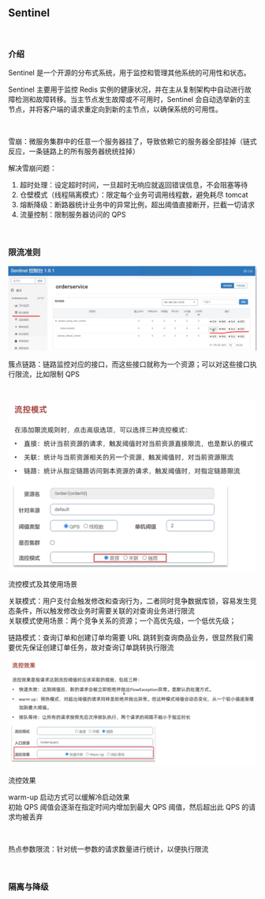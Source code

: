## Sentinel

<br>

### 介绍

Sentinel 是一个开源的分布式系统，用于监控和管理其他系统的可用性和状态。

Sentinel 主要用于监控 Redis 实例的健康状况，并在主从复制架构中自动进行故障检测和故障转移。当主节点发生故障或不可用时，Sentinel 会自动选举新的主节点，并将客户端的请求重定向到新的主节点，以确保系统的可用性。

<br>

雪崩：微服务集群中的任意一个服务器挂了，导致依赖它的服务器全部挂掉（链式反应，一条链路上的所有服务器统统挂掉）

解决雪崩问题：

1. 超时处理：设定超时时间，一旦超时无响应就返回错误信息，不会阻塞等待
2. 仓壁模式（线程隔离模式）：限定每个业务可调用线程数，避免耗尽 tomcat
3. 熔断降级：断路器统计业务中的异常比例，超出阈值直接断开，拦截一切请求
4. 流量控制：限制服务器访问的 QPS

<br>

### 限流准则

![](../img/cloud-hm-senior/s1.png)

簇点链路：链路监控对应的接口，而这些接口就称为一个资源；可以对这些接口执行限流，比如限制 QPS

<br>

![](../img/cloud-hm-senior/s2.png)

流控模式及其使用场景

关联模式：用户支付会触发修改和查询行为，二者同时竞争数据库锁，容易发生竞态条件，所以触发修改业务时需要关联的对查询业务进行限流  
关联模式使用场景：两个竞争关系的资源；一个高优先级，一个低优先级；

链路模式：查询订单和创建订单均需要 URL 跳转到查询商品业务，很显然我们需要优先保证创建订单任务，故对查询订单跳转执行限流

<brs>

![](../img/cloud-hm-senior/s3.png)

流控效果

warm-up 启动方式可以缓解冷启动效果  
初始 QPS 阈值会逐渐在指定时间内增加到最大 QPS 阈值，然后超出此 QPS 的请求均被丢弃

<br>

热点参数限流：针对统一参数的请求数量进行统计，以便执行限流

<br>

### 隔离与降级
